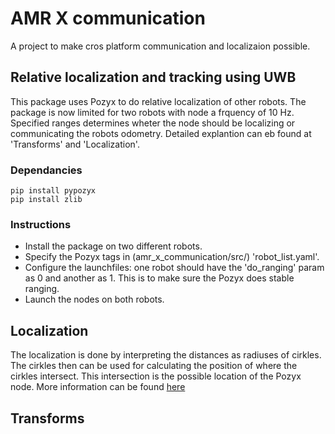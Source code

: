 # AMR X communication
A project to make cros platform communication and localizaion possible.

## Relative localization and tracking using UWB

This package uses Pozyx to do relative localization of other robots. 
The package is now limited for two robots with node a frquency of 10 Hz.
Specified ranges determines wheter the node should be localizing or communicating the robots odometry.
Detailed explantion can eb found at 'Transforms' and 'Localization'.

### Dependancies

```
pip install pypozyx
pip install zlib
```

### Instructions
* Install the package on two different robots.
* Specify the Pozyx tags in (amr_x_communication/src/) 'robot_list.yaml'.
* Configure the launchfiles: one robot should have the 'do_ranging' param as 0 and another as 1. 
This is to make sure the Pozyx does stable ranging.
* Launch the nodes on both robots.

## Localization
The localization is done by interpreting the distances as radiuses of cirkles. 
The cirkles then can be used for calculating the position of where the cirkles intersect.
This intersection is the possible location of the Pozyx node. 
More information can be found [here](http://www.ambrsoft.com/TrigoCalc/Circles2/circle2intersection/CircleCircleIntersection.htm)

## Transforms
